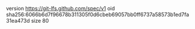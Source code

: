 version https://git-lfs.github.com/spec/v1
oid sha256:6066b6d7f96678b311305f0d6cbeb69057bb0ff6737a58573b1ed7fa31ea473d
size 80
